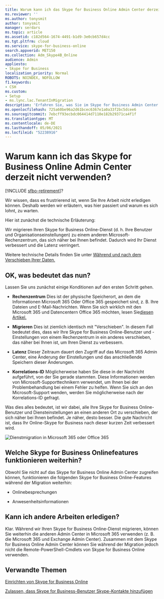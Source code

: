 ```yaml
---
title: Warum kann ich das Skype for Business Online Admin Center derzeit nicht verwenden?
ms.reviewer: ''
ms.author: tonysmit
author: tonysmit
manager: serdars
ms.topic: article
ms.assetid: c182d564-1674-4491-b1d9-3e0cb657d4cc
ms.tgt.pltfrm: cloud
ms.service: skype-for-business-online
search.appverid: MET150
ms.collection: Adm_Skype4B_Online
audience: Admin
appliesto:
- Skype for Business
localization_priority: Normal
ROBOTS: NOINDEX, NOFOLLOW
f1.keywords:
- CSH
ms.custom:
- Setup
- ms.lync.lac.TenantInMigration
description: 'Erfahren Sie, was Sie im Skype for Business Admin Center und andere Features verwenden können, wenn Ihr Dienst zu einem anderen Microsoft-Rechenzentrum migriert wird. '
ms.openlocfilehash: 725a60be96a2d61bcec6367e1a0a33f2bc5dcee6
ms.sourcegitcommit: 7ebcff93ecbdc064414d7110e182b29371ca4f1f
ms.translationtype: MT
ms.contentlocale: de-DE
ms.lasthandoff: 05/06/2021
ms.locfileid: "52238916"
---
```

# <a name="why-cant-i-use-the-skype-for-business-online-admin-center-right-now"></a>Warum kann ich das Skype for Business Online Admin Center derzeit nicht verwenden?

[!INCLUDE [sfbo-retirement](../../Hub/includes/sfbo-retirement.md)]?

Wir wissen, dass es frustrierend ist, wenn Sie Ihre Arbeit nicht erledigen können. Deshalb werden wir erläutern, was hier passiert und warum es sich lohnt, zu warten. 
  
Hier ist zunächst die technische Erläuterung:
  
Wir migrieren Ihren Skype for Business Online-Dienst (d. h. Ihre Benutzer und Organisationseinstellungen) zu einem anderen Microsoft-Rechenzentrum, das sich näher bei Ihnen befindet. Dadurch wird Ihr Dienst verbessert und die Latenz verringert. 
  
Weitere technische Details finden Sie unter [Während und nach dem Verschieben Ihrer Daten.]( https://go.microsoft.com/fwlink/?LinkId=526418)
  
## <a name="ok-so-what-does-that-mean"></a>OK, was bedeutet das nun?

Lassen Sie uns zunächst einige Konditionen auf den ersten Schritt gehen.
  
- **Rechenzentrum** Dies ist der physische Speicherort, an dem die Informationen Microsoft 365 Oder Office 365 gespeichert sind, z. B. Ihre Dateien und E-Mail-Nachrichten. Wenn Sie sich wirklich mit den Microsoft 365 und Datencentern Office 365 möchten, lesen Sie[diesen Artikel.](https://www.microsoft.com/online/legal/v2/?docid=25)
    
- **Migrieren** Dies ist ziemlich identisch mit "Verschieben". In diesem Fall bedeutet dies, dass wir Ihre Skype for Business Online-Benutzer und -Einstellungen von einem Rechenzentrum in ein anderes verschieben, das näher bei Ihnen ist, um Ihren Dienst zu verbessern.
    
- **Latenz** Dieser Zeitraum dauert den Zugriff auf das Microsoft 365 Admin Center, eine Änderung der Einstellungen und das anschließende Speichern dieser Änderungen.
    
- **Korrelations-ID** Möglicherweise haben Sie diese in der Nachricht aufgeführt, von der Sie gerade stammten. Diese Informationen werden von Microsoft-Supporttechnikern verwendet, um Ihnen bei der Problembehandlung bei einem Fehler zu helfen. Wenn Sie sich an den Microsoft-Support wenden, werden Sie möglicherweise nach der Korrelations-ID gefragt.
    
Was dies alles bedeutet, ist wir dabei, alle Ihre Skype for Business Online-Benutzer und Diensteinstellungen an einen anderen Ort zu verschieben, der sich näher bei Ihnen befindet. Je näher, desto besser. Die gute Nachricht ist, dass Ihr Online-Skype for Business nach dieser kurzen Zeit verbessert wird.
  
![Dienstmigration in Microsoft 365 oder Office 365](../images/77502071-36fe-4833-a5ff-3b9ca7676542.png)
  
## <a name="what-skype-for-business-online-features-will-still-work"></a>Welche Skype for Business Onlinefeatures funktionieren weiterhin?

Obwohl Sie nicht auf das Skype for Business Online Admin Center zugreifen können, funktionieren die folgenden Skype for Business Online-Features während der Migration weiterhin:
  
- Onlinebesprechungen
    
- Anwesenheitsinformationen
    
## <a name="can-i-get-other-work-done"></a>Kann ich andere Arbeiten erledigen?

Klar. Während wir Ihren Skype for Business Online-Dienst migrieren, können Sie weiterhin die anderen Admin Center in Microsoft 365 verwenden (z. B. die Microsoft 365 und Exchange Admin Center). Zusammen mit dem Skype for Business Online Admin Center können Sie während der Migration jedoch nicht die Remote-PowerShell-Cmdlets von Skype for Business Online verwenden. 
  
## <a name="related-topics"></a>Verwandte Themen
[Einrichten von Skype for Business Online](set-up-skype-for-business-online.md)

[Zulassen, dass Skype for Business-Benutzer Skype-Kontakte hinzufügen](let-skype-for-business-users-add-skype-contacts.md)

  
 
